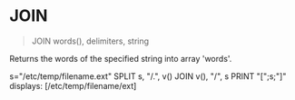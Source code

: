 # JOIN

> JOIN words(), delimiters, string

Returns the words of the specified string into array 'words'.


s="/etc/temp/filename.ext"
SPLIT s, "/.", v()
JOIN v(), "/", s
PRINT "[";s;"]"
displays:
[/etc/temp/filename/ext]


